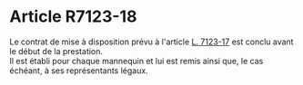 # Article R7123-18

  
Le contrat de mise à disposition prévu à l'article [L. 7123-17][1] est conclu avant le début de la prestation.   
Il est établi pour chaque mannequin et lui est remis ainsi que, le cas échéant, à ses représentants légaux.

 [1]: /affichCodeArticle.do?cidTexte=LEGITEXT000006072050&idArticle=LEGIARTI000006904615&dateTexte=&categorieLien=cid